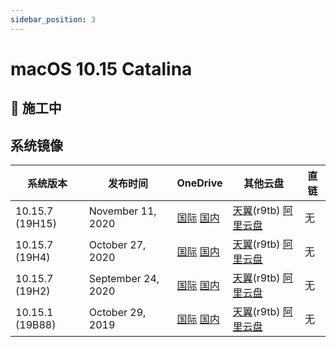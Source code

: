 ```yaml
---
sidebar_position: 3
---
```


# macOS 10.15 Catalina

## 🚧 施工中

## 系统镜像

| 系统版本 | 发布时间 | OneDrive | 其他云盘 | 直链 |
| --- | --- | --- | --- | --- |
| 10.15.7 (19H15)   | November 11, 2020  | [国际](https://mirror1.flinty.moe/onedrive1/Apple%20Software%20Mirror/macOS/10.15%20Catalina/Install.macOS.Catalina.10.15.7.19H15.dmg) [国内](https://mirror1.flinty.moe/onedrive2/Apple%20Software%20Mirror/macOS/10.15%20Catalina/Install.macOS.Catalina.10.15.7.19H15.dmg) | [天翼](https://cloud.189.cn/t/UN7j6zYnieAn)(r9tb) [阿里云盘](https://mirror3.flinty.moe/AliyunDrive/macOS/10.15%20Catalina/Install.macOS.Catalina.10.15.7.19H15.dmg) | 无 |
| 10.15.7 (19H4)   | October 27, 2020  | [国际](https://mirror1.flinty.moe/onedrive1/Apple%20Software%20Mirror/macOS/10.15%20Catalina/Install.macOS.Catalina.10.15.7.19H4.dmg) [国内](https://mirror1.flinty.moe/onedrive2/Apple%20Software%20Mirror/macOS/10.15%20Catalina/Install.macOS.Catalina.10.15.7.19H4.dmg) | [天翼](https://cloud.189.cn/t/UN7j6zYnieAn)(r9tb) [阿里云盘](https://mirror3.flinty.moe/AliyunDrive/macOS/10.15%20Catalina/Install.macOS.Catalina.10.15.7.19H4.dmg) | 无 |
| 10.15.7 (19H2)   | September 24, 2020  | [国际](https://mirror1.flinty.moe/onedrive1/Apple%20Software%20Mirror/macOS/10.15%20Catalina/Install.macOS.Catalina.10.15.7.19H2.dmg) [国内](https://mirror1.flinty.moe/onedrive2/Apple%20Software%20Mirror/macOS/10.15%20Catalina/Install.macOS.Catalina.10.15.7.19H2.dmg) | [天翼](https://cloud.189.cn/t/UN7j6zYnieAn)(r9tb) [阿里云盘](https://mirror3.flinty.moe/AliyunDrive/macOS/10.15%20Catalina/Install.macOS.Catalina.10.15.7.19H2.dmg) | 无 |
| 10.15.1 (19B88)   | October 29, 2019  | [国际](https://mirror1.flinty.moe/onedrive1/Apple%20Software%20Mirror/macOS/10.15%20Catalina/Install.macOS.Catalina.10.15.1.19B88.dmg) [国内](https://mirror1.flinty.moe/onedrive2/Apple%20Software%20Mirror/macOS/10.15%20Catalina/Install.macOS.Catalina.10.15.1.19B88.dmg) | [天翼](https://cloud.189.cn/t/UN7j6zYnieAn)(r9tb) [阿里云盘](https://mirror3.flinty.moe/AliyunDrive/macOS/10.15%20Catalina/Install.macOS.Catalina.10.15.1.19B88.dmg) | 无 |

